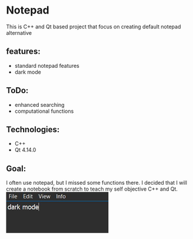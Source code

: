 # Notepad
This is C++ and Qt based project that focus on creating default notepad alternative
## features:
* standard notepad features
* dark mode
## ToDo:
* enhanced searching
* computational functions
## Technologies:
* C++
* Qt 4.14.0
## Goal:
I often use notepad, but I missed some functions there. 
I decided that I will create a notebook from scratch to teach my self objective C++ and Qt.
![dark mode](https://github.com/andrzejjurga/notepad/blob/master/img.JPG)
